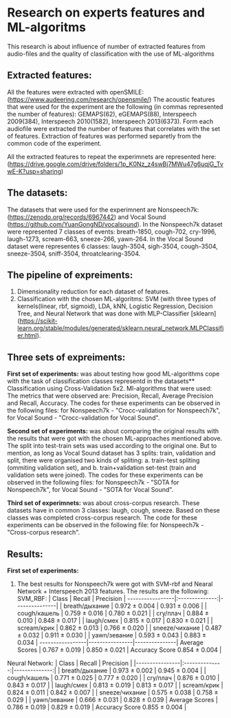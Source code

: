 # Research on experts features and ML-algoritms
This research is about influence of number of extracted features from audio-files and the quality of classification with the use of ML-algorithms

## Extracted features:
All the features were extracted with openSMILE: (https://www.audeering.com/research/opensmile/)
The acoustic features that were used for the experiment are the following (in commas represented the number of features): GEMAPS(62), eGEMAPS(88), Interspeech 2009(384), Interspeech 2010(1582), Interspeech 2013(6373).
Form each audiofile were extracted the number of features that correlates with the set of features. Extraction of features was performed separetly from the common code of the experiment.

All the extracted features to repeat the experimnets are represented here: (https://drive.google.com/drive/folders/1p_K0Nz_z4swBj7MWu47g6uqjG_TvwE-K?usp=sharing)

## The datasets:
The datasets that were used for the experimnent are Nonspeech7k: (https://zenodo.org/records/6967442) and Vocal Sound (https://github.com/YuanGongND/vocalsound). 
In the Nonspeech7k dataset were represented 7 classes of events: breath-1850, cough-702, cry-1996, laugh-1273, scream-663, sneeze-266, yawn-264.
In the Vocal Sound dataset were representes 6 classes: laugh-3504, sigh-3504, cough-3504, sneeze-3504, sniff-3504, throatclearing-3504.

## The pipeline of expreiments:
1) Dimensionality reduction for each dataset of features.
2) Classification with the chosen ML-algoritms: SVM (with three types of kernels(linear, rbf, sigmoid), LDA, kNN, Logistic Regression, Decision Tree, and Neural Network that was done with MLP-Classifier [sklearn] (https://scikit-learn.org/stable/modules/generated/sklearn.neural_network.MLPClassifier.html).

## Three sets of expreiments:
**First set of experiments:** 
was about testing how good ML-algorithms cope with the task of classification classes representd in the datasets**
Classification using Cross-Validation 5x2. Ml-algorithms that were used: 
The metrics that were observed are: Precision, Recall, Average Precision and Recall, Accuracy.
The codes for these experiments can be observed in the following files: for Nonspeech7k - "Crocc-validation for Nonspeech7k", for Vocal Sound - "Crocc-validation for Vocal Sound".

**Second set of experiments:** 
was about comparing the original results with the results that were got with the chosen ML-approaches mentioned above. The split into test-train sets was used according to the original one. But to mention, as long as Vocal Sound dataset has 3 splits: train, validation and split, there were organised two kinds of spliting: a. train-test spliting (ommiting validation set), and b. train+validation set-test (train and validation sets were joined).
The codes for these experiments can be observed in the following files: for Nonspeech7k - "SOTA for Nonspeech7k", for Vocal Sound - "SOTA for Vocal Sound".

**Third set of experimnets:**
was about cross-corpus research. These datasets have in common 3 classes: laugh, cough, sneeze. Based on these classes was completed cross-corpus research.
The code for these experiments can be observed in the following file: for Nonspeech7k - "Cross-corpus research".

## Results:
**First set of experiments:** 
1) The best results for Nonspeech7k were got with SVM-rbf and Nearal Network + Interspeech 2013 features. The results are the following:
SVM_RBF:
|  Class         | Recall         | Precision     |
-----------------|:--------------:|---------------|
| breath/дыхание |  0.972 ± 0.004 | 0.931 ± 0.006 |
| cough/кашель   |  0.759 ± 0.016 | 0.780 ± 0.021 |
| cry/плач       |  0.884 ± 0.010 | 0.848 ± 0.017 |
| laugh/смех     |  0.815 ± 0.017 | 0.830 ± 0.021 |
| scream/крик    |  0.862 ± 0.013 | 0.766 ± 0.020 |
| sneeze/чихание |  0.487 ± 0.032 | 0.911 ± 0.030 |
| yawn/зевание   |  0.593 ± 0.043 | 0.883 ± 0.034 |
-----------------|----------------|---------------|
Average Scores   |  0.767 ± 0.019 | 0.850 ± 0.021 |
Accuracy Score              0.854 ± 0.004         |
       

Neural Network:
|  Class         | Recall         | Precision     |
|----------------|:--------------:|--------------:|
| breath/дыхание |  0.973 ± 0.002 | 0.945 ± 0.004 |
| cough/кашель   |  0.771 ± 0.025 | 0.777 ± 0.020 |
| cry/плач       |  0.876 ± 0.010 | 0.843 ± 0.017 |
| laugh/смех     |  0.813 ± 0.019 | 0.813 ± 0.017 |
| scream/крик    |  0.824 ± 0.011 | 0.842 ± 0.007 |
| sneeze/чихание |  0.575 ± 0.038 | 0.758 ± 0.029 |
| yawn/зевание   |  0.666 ± 0.031 | 0.828 ± 0.039 |
Average Scores   |  0.786 ± 0.019 | 0.829 ± 0.019 |
Accuracy Score              0.855 ± 0.004         |

